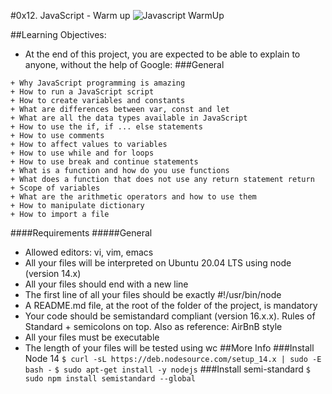#0x12. JavaScript - Warm up
![Javascript WarmUp](https://s3.amazonaws.com/intranet-projects-files/holbertonschool-higher-level_programming+/303/Javascript-535.png.jpeg)

##Learning Objectives:
- At the end of this project, you are expected to be able to explain to anyone, without the help of Google:
###General
~~~~
+ Why JavaScript programming is amazing
+ How to run a JavaScript script
+ How to create variables and constants
+ What are differences between var, const and let
+ What are all the data types available in JavaScript
+ How to use the if, if ... else statements
+ How to use comments
+ How to affect values to variables
+ How to use while and for loops
+ How to use break and continue statements
+ What is a function and how do you use functions
+ What does a function that does not use any return statement return
+ Scope of variables
+ What are the arithmetic operators and how to use them
+ How to manipulate dictionary
+ How to import a file
~~~~
####Requirements
#####General
- Allowed editors: vi, vim, emacs
- All your files will be interpreted on Ubuntu 20.04 LTS using node (version 14.x)
- All your files should end with a new line
- The first line of all your files should be exactly #!/usr/bin/node
- A README.md file, at the root of the folder of the project, is mandatory
- Your code should be semistandard compliant (version 16.x.x). Rules of Standard + semicolons on top. Also as reference: AirBnB style
- All your files must be executable
- The length of your files will be tested using wc
##More Info
###Install Node 14
`$ curl -sL https://deb.nodesource.com/setup_14.x | sudo -E bash -`
`$ sudo apt-get install -y nodejs`
###Install semi-standard
`$ sudo npm install semistandard --global`
